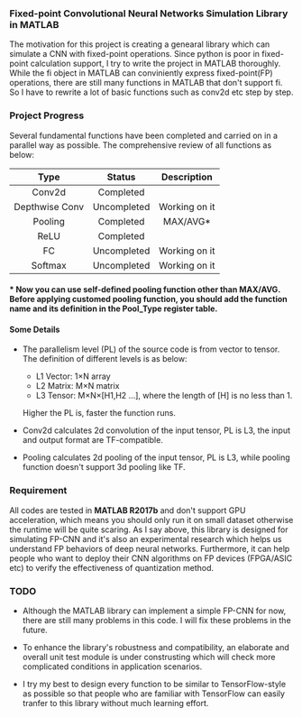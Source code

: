 ### Fixed-point Convolutional Neural Networks Simulation Library in MATLAB

The motivation for this project is creating a genearal library which can simulate a CNN with fixed-point operations. Since python is poor in fixed-point calculation support, I try to write the project in MATLAB thoroughly. While the fi object in MATLAB can conviniently express fixed-point(FP) operations, there are still many functions in MATLAB that don't support fi. So I have to rewrite a lot of basic functions such as conv2d etc step by step.

### Project Progress
Several fundamental functions have been completed and carried on in a parallel way as possible. The comprehensive review of all functions as below:

|        **Type**         |       **Status**     |        **Description**       |
|:-----------------------:|:--------------------:|:----------------------------:|
| Conv2d                  |      Completed       |                              |
| Depthwise Conv          |     Uncompleted      |        Working on it         |
| Pooling                 |      Completed       |           MAX/AVG*           |
| ReLU                    |      Completed       |                              |
| FC                      |     Uncompleted      |        Working on it         |
| Softmax                 |     Uncompleted      |        Working on it         |
#### * Now you can use self-defined pooling function other than MAX/AVG. Before applying customed pooling function, you should add the function name and its definition in the Pool_Type register table.

#### Some Details

- The parallelism level (PL) of the source code is from vector to tensor. The definition of different levels is as below:
  - L1 Vector: 1×N array
  - L2 Matrix: M×N matrix
  - L3 Tensor: M×N×[H1,H2 ...], where the length of [H] is no less than 1.
  
  Higher the PL is, faster the function runs.

- Conv2d calculates 2d convolution of the input tensor, PL is L3, the input and output format are TF-compatible.
- Pooling calculates 2d pooling of the input tensor, PL is L3, while pooling function doesn't support 3d pooling like TF.

### Requirement

All codes are tested in **MATLAB R2017b** and don't support GPU acceleration, which means you should only run it on small dataset otherwise the runtime will be quite scaring. As I say above, this library is designed for simulating FP-CNN and it's also an experimental research which helps us understand FP behaviors of deep neural networks. Furthermore, it can help people who want to deploy their CNN algorithms on FP devices (FPGA/ASIC etc) to verify the effectiveness of quantization method.

### TODO

- Although the MATLAB library can implement a simple FP-CNN for now, there are still many problems in this code. I will fix these problems in the future.

- To enhance the library's robustness and compatibility, an elaborate and overall unit test module is under construsting which will check more complicated conditions in application scenarios.

- I try my best to design every function to be similar to TensorFlow-style as possible so that people who are familiar with TensorFlow can easily tranfer to this library without much learning effort.
